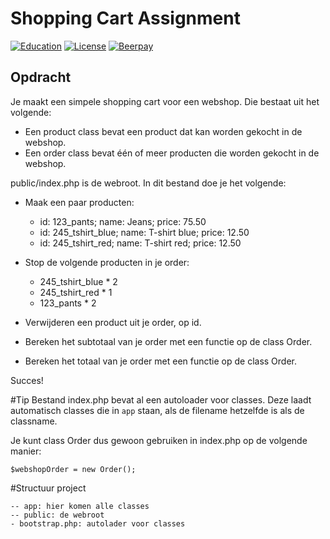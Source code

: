 # Shopping Cart Assignment

[![Education](https://img.shields.io/badge/category-education-blue.svg)]()
[![License](https://img.shields.io/badge/license-MIT-blue.svg)]()
[![Beerpay](https://img.shields.io/badge/Beerpay-%E2%82%AC0-red.svg)]()

## Opdracht
Je maakt een simpele shopping cart voor een webshop. Die bestaat uit het volgende:

* Een product class bevat een product dat kan worden gekocht in de webshop.
* Een order class bevat één of meer producten die worden gekocht in de webshop.

public/index.php is de webroot. In dit bestand doe je het volgende:
* Maak een paar producten:
    * id: 123_pants; name: Jeans; price: 75.50
    * id: 245_tshirt_blue; name: T-shirt blue; price: 12.50
    * id: 245_tshirt_red; name: T-shirt red; price: 12.50

* Stop de volgende producten in je order:
    * 245_tshirt_blue * 2
    * 245_tshirt_red * 1
    * 123_pants * 2

* Verwijderen een product uit je order, op id. 
* Bereken het subtotaal van je order met een functie op de class Order. 
* Bereken het totaal van je order met een functie op de class Order. 

Succes!

#Tip
Bestand index.php bevat al een autoloader voor classes. Deze laadt automatisch classes die in `app` staan, als de filename hetzelfde is als de classname.
 
Je kunt class Order dus gewoon gebruiken in index.php op de volgende manier:
```
$webshopOrder = new Order();
```

#Structuur project

```
-- app: hier komen alle classes
-- public: de webroot
- bootstrap.php: autolader voor classes
```

